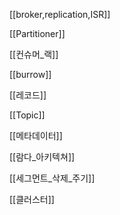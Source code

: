 
[[broker,replication,ISR]]

[[Partitioner]]

[[컨슈머_랙]]

[[burrow]]

[[레코드]]

[[Topic]]

[[메타데이터]]

[[람다_아키텍쳐]]

[[세그먼트_삭제_주기]]

[[클러스터]]

